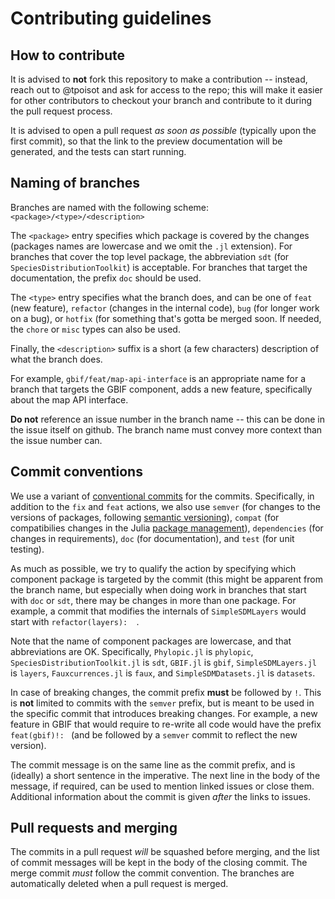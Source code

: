 # Contributing guidelines

## How to contribute

It is advised to **not** fork this repository to make a contribution -- instead, reach out
to @tpoisot and ask for access to the repo; this will make it easier for other contributors
to checkout your branch and contribute to it during the pull request process.

It is advised to open a pull request *as soon as possible* (typically upon the first
commit), so that the link to the preview documentation will be generated, and the tests can
start running.

## Naming of branches

Branches are named with the following scheme: `<package>/<type>/<description>`

The `<package>` entry specifies which package is covered by the changes (packages names are
 lowercase and we omit the `.jl` extension). For branches that cover the top level package,
the abbreviation `sdt` (for `SpeciesDistributionToolkit`) is acceptable. For branches
that target the documentation, the prefix `doc` should be used.

The `<type>` entry specifies what the branch does, and can be one of `feat` (new feature),
`refactor` (changes in the internal code), `bug` (for longer work on a bug), or `hotfix`
(for something that's gotta be merged soon. If needed, the `chore` or `misc` types can
also be used.

Finally, the `<description>` suffix is a short (a few characters) description of what the
branch does.

For example, `gbif/feat/map-api-interface` is an appropriate name for a branch that targets
the GBIF component, adds a new feature, specifically about the map API interface.

**Do not** reference an issue number in the branch name -- this can be done in the issue
itself on github. The branch name must convey more context than the issue number can.

## Commit conventions

We use a variant of [conventional commits][convcom] for the commits. Specifically, in
addition to the `fix` and `feat` actions, we also use `semver` (for changes to the versions
of packages, following [semantic versioning][semver]), `compat` (for compatibilies
changes in the Julia [package management][pkg]), `dependencies` (for changes in
requirements), `doc` (for documentation), and `test` (for unit testing).

[convcom]: https://www.conventionalcommits.org/en/v1.0.0/#summary
[semver]: https://semver.org/
[pkg]: https://pkgdocs.julialang.org/v1/compatibility/

As much as possible, we try to qualify the action by specifying which component package is
targeted by the commit (this might be apparent from the branch name, but especially when
doing work in branches that start with `doc` or `sdt`, there may be changes in more
than one package. For example, a commit that modifies the internals of `SimpleSDMLayers`
would start with `refactor(layers):  `.

Note that the name of component packages are lowercase, and that abbreviations are OK.
Specifically, `Phylopic.jl` is `phylopic`, `SpeciesDistributionToolkit.jl` is `sdt`,
`GBIF.jl` is `gbif`, `SimpleSDMLayers.jl` is `layers`, `Fauxcurrences.jl` is `faux`, and
`SimpleSDMDatasets.jl` is `datasets`.

In case of breaking changes, the commit prefix **must** be followed by `!`. This is **not**
limited to commits with the `semver` prefix, but is meant to be used in the specific commit
that introduces breaking changes. For example, a new feature in GBIF that would require to
re-write all code would have the prefix `feat(gbif)!: ` (and be followed by a `semver` commit
to reflect the new version).

The commit message is on the same line as the commit prefix, and is (ideally) a short
sentence in the imperative. The next line in the body of the message, if required, can be
used to mention linked issues or close them. Additional information about the commit is
given *after* the links to issues.

## Pull requests and merging

The commits in a pull request *will* be squashed before merging, and the list of commit
messages will be kept in the body of the closing commit. The merge commit *must* follow the
commit convention. The branches are automatically deleted when a pull request is merged.

